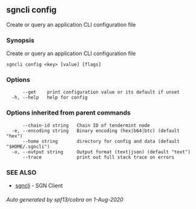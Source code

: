 ## sgncli config

Create or query an application CLI configuration file

### Synopsis

Create or query an application CLI configuration file

```
sgncli config <key> [value] [flags]
```

### Options

```
      --get    print configuration value or its default if unset
  -h, --help   help for config
```

### Options inherited from parent commands

```
      --chain-id string   Chain ID of tendermint node
  -e, --encoding string   Binary encoding (hex|b64|btc) (default "hex")
      --home string       directory for config and data (default "$HOME/.sgncli")
  -o, --output string     Output format (text|json) (default "text")
      --trace             print out full stack trace on errors
```

### SEE ALSO

* [sgncli](sgncli.md)	 - SGN Client

###### Auto generated by spf13/cobra on 1-Aug-2020

